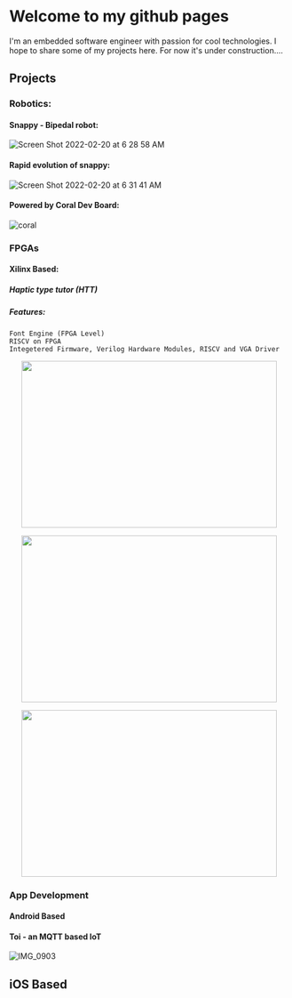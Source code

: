# Welcome to my github pages

I'm an embedded software engineer with passion for cool technologies. 
I hope to share some of my projects here. For now it's under construction.... 

## Projects
### Robotics:
#### Snappy - Bipedal robot:

![Screen Shot 2022-02-20 at 6 28 58 AM](https://user-images.githubusercontent.com/61064338/154847613-a3018e6b-a6ca-4055-bfcb-b52ed6d7937a.png)



#### Rapid evolution of snappy: 
![Screen Shot 2022-02-20 at 6 31 41 AM](https://user-images.githubusercontent.com/61064338/154847704-e04aa51b-bde9-4511-9b5b-3db01dba7326.png)



#### Powered by Coral Dev Board: 
![coral](https://user-images.githubusercontent.com/61064338/154891138-39fd60a7-b3f1-4150-afba-26f1a7002c27.jpg)


### FPGAs

#### Xilinx Based: 
##### Haptic type tutor (HTT)


##### Features: 
    Font Engine (FPGA Level)
    RISCV on FPGA
    Integetered Firmware, Verilog Hardware Modules, RISCV and VGA Driver
    
<p align="center">
<img width="460" height="300" src="https://user-images.githubusercontent.com/61064338/143980873-1fd7b799-cb7f-47d3-bde5-b65fba3bf000.png">	
</p>
<p align="center">
<img width="460" height="300" src="https://user-images.githubusercontent.com/61064338/143856708-8104807f-b409-41b8-b538-21fb8381f991.gif">	
</p>
<p align="center">
<img width="460" height="300" src="https://user-images.githubusercontent.com/61064338/142844462-5249e899-db6a-479e-901c-fc72719df6c7.gif">	
</p>




### App Development

#### Android Based
#### Toi - an MQTT based IoT 
![IMG_0903](https://user-images.githubusercontent.com/61064338/155912089-b34545bd-55f6-4f46-b535-0fb172a299d5.jpg)




## iOS Based

